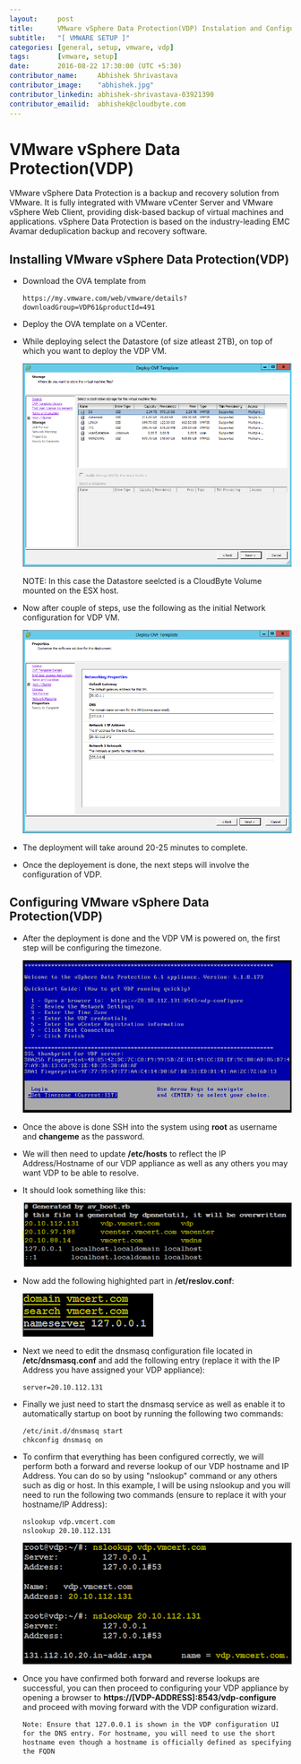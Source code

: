 ```yaml
---
layout:     post
title:      VMware vSphere Data Protection(VDP) Instalation and Configuration
subtitle:   "[ VMWARE SETUP ]"
categories: [general, setup, vmware, vdp]
tags:       [vmware, setup]
date:       2016-08-22 17:30:00 (UTC +5:30)
contributor_name:     Abhishek Shrivastava
contributor_image:    "abhishek.jpg"
contributor_linkedin: abhishek-shrivastava-03921390
contributor_emailid:  abhishek@cloudbyte.com
---
```


# VMware vSphere Data Protection(VDP)

  VMware vSphere Data Protection is a backup and recovery solution from VMware. It is fully integrated with VMware vCenter Server and
  VMware vSphere Web Client, providing disk-based backup of virtual machines and applications. vSphere Data Protection is based on the
  industry-leading EMC Avamar deduplication backup and recovery software.
  
## Installing VMware vSphere Data Protection(VDP)

- Download the OVA template from 

  ```
  https://my.vmware.com/web/vmware/details?downloadGroup=VDP61&productId=491
  ```

- Deploy the OVA template on a VCenter.

- While deploying select the Datastore (of size atleast 2TB), on top of which you want to deploy the VDP VM.

  ![alt text](https://raw.githubusercontent.com/CloudByteStorages/blog/gh-pages/post_images/vdp_image1.PNG)

  NOTE: In this case the Datastore seelcted is a CloudByte Volume mounted on the ESX host.

- Now after couple of steps, use the following as the initial Network configuration for VDP VM.
  
  ![alt text](https://raw.githubusercontent.com/CloudByteStorages/blog/gh-pages/post_images/vdp_image2.PNG)

- The deployment will take around 20-25 minutes to complete.

- Once the deployement is done, the next steps will involve the configuration of VDP.

## Configuring VMware vSphere Data Protection(VDP)

- After the deployment is done and the VDP VM is powered on, the first step will be configuring the timezone.

  ![alt text](https://raw.githubusercontent.com/CloudByteStorages/blog/gh-pages/post_images/vdp_image3.PNG)

- Once the above is done SSH into the system using **root** as username and **changeme** as the password. 

- We will then need to update **/etc/hosts** to reflect the IP Address/Hostname of our VDP appliance as well as 
  any others you may want VDP to be able to resolve. 

- It should look something like this:
  
  ![alt text](https://raw.githubusercontent.com/CloudByteStorages/blog/gh-pages/post_images/vdp_image4.png)

- Now add the following highighted part in **/et/reslov.conf**:
  
  ![alt text](https://raw.githubusercontent.com/CloudByteStorages/blog/gh-pages/post_images/vdp_image5.PNG)

- Next we need to edit the dnsmasq configuration file located in **/etc/dnsmasq.conf** and add the following 
  entry (replace it with the IP Address you have assigned your VDP appliance):

  ```
  server=20.10.112.131
  ```
- Finally we just need to start the dnsmasq service as well as enable it to automatically startup on boot by 
  running the following two commands:

  ```
  /etc/init.d/dnsmasq start
  chkconfig dnsmasq on
  ```
- To confirm that everything has been configured correctly, we will perform both a forward and reverse lookup of 
  our VDP hostname and IP Address. You can do so by using "nslookup" command or any others such as dig or host. 
  In this example, I will be using nslookup and you will need to run the following two commands (ensure to replace 
  it with your hostname/IP Address):

  ```
  nslookup vdp.vmcert.com
  nslookup 20.10.112.131
  ```
  ![alt text](https://raw.githubusercontent.com/CloudByteStorages/blog/gh-pages/post_images/vdp_image6.PNG)

- Once you have confirmed both forward and reverse lookups are successful, you can then proceed to configuring your 
  VDP appliance by opening a browser to **https://[VDP-ADDRESS]:8543/vdp-configure** and proceed with moving forward 
  with the VDP configuration wizard.
  
  ``` 
  Note: Ensure that 127.0.0.1 is shown in the VDP configuration UI for the DNS entry. For hostname, you will need to use the short hostname even though a hostname is officially defined as specifying the FQDN
  ```